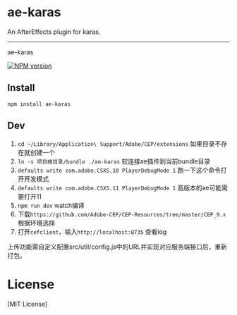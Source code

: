 # ae-karas
An AfterEffects plugin for karas.

---
ae-karas

[![NPM version](https://img.shields.io/npm/v/ae-karas.svg)](https://npmjs.org/package/ae-karas)

## Install
```
npm install ae-karas
```

## Dev

1. `cd ~/Library/Application\ Support/Adobe/CEP/extensions`  如果目录不存在就创建一个
2. `ln -s 项目根目录/bundle ./ae-karas`  软连接ae插件到当前bundle目录
3. `defaults write com.adobe.CSXS.10 PlayerDebugMode 1`  跑一下这个命令打开开发模式
4. `defaults write com.adobe.CSXS.11 PlayerDebugMode 1`  高版本的ae可能需要打开11
5. `npm run dev` watch编译
6. 下载`https://github.com/Adobe-CEP/CEP-Resources/tree/master/CEP_9.x` 根据环境选择
7. 打开`cefclient`，输入`http://localhost:8735` 查看log

上传功能需自定义配置src/util/config.js中的URL并实现对应服务端接口后，重新打包。

# License
[MIT License]
